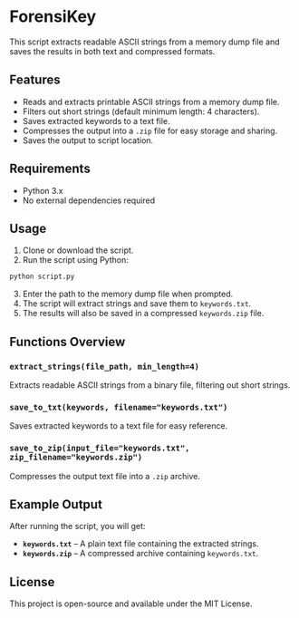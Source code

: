 # ForensiKey

This script extracts readable ASCII strings from a memory dump file and saves the results in both text and compressed formats.

## Features
- Reads and extracts printable ASCII strings from a memory dump file.
- Filters out short strings (default minimum length: 4 characters).
- Saves extracted keywords to a text file.
- Compresses the output into a `.zip` file for easy storage and sharing.
- Saves the output to script location.
## Requirements
- Python 3.x
- No external dependencies required

## Usage

1. Clone or download the script.
2. Run the script using Python:
 ```sh
 python script.py
 ```
3. Enter the path to the memory dump file when prompted.
4. The script will extract strings and save them to `keywords.txt`.
5. The results will also be saved in a compressed `keywords.zip` file.

## Functions Overview

### `extract_strings(file_path, min_length=4)`
Extracts readable ASCII strings from a binary file, filtering out short strings.

### `save_to_txt(keywords, filename="keywords.txt")`
Saves extracted keywords to a text file for easy reference.

### `save_to_zip(input_file="keywords.txt", zip_filename="keywords.zip")`
Compresses the output text file into a `.zip` archive.

## Example Output
After running the script, you will get:
- **`keywords.txt`** – A plain text file containing the extracted strings.
- **`keywords.zip`** – A compressed archive containing `keywords.txt`.

## License
This project is open-source and available under the MIT License.


